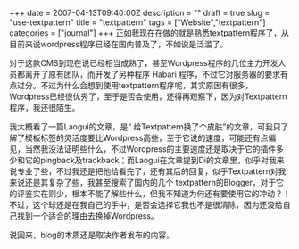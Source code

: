+++
date = 2007-04-13T09:40:00Z
description = ""
draft = true
slug = "use-textpattern"
title = "textpattern"
tags = ["Website","textpattern"]
categories = ["journal"]
+++
正如我现在在做的就是熟悉textpattern程序了，从目前来说wordpress程序已经在国内普及了，不如说是泛滥了。

对于这款CMS到现在说已经相当成熟了，甚至Wordpress程序的几位主力开发人员都离开了原有团队，而开发了另种程序 Habari 程序，不过它对服务器的要求有点过分。不过为什么会想到使用textpattern程序呢，其实原因有很多，Wordpress已经很优秀了，至于是否会使用，还得再观察下，因为对Textpattern程序，我还很陌生。

我大概看了一篇Laogui的文章，是“ 给Textpattern换了个皮肤”的文章，可我只了解了模板标签的灵活度要比Wordpress高些，至于它说的速度，可能还有点偏见，当然我没法证明些什么，不过Wordpress的主要速度还是取决于它的插件多少和它的pingback及trackback；而Laogui在文章提到Di的文章里，似乎对我来说专业了些，不过我还是把他给看完了，还有其后的回复，似乎Textpattern对我来说还是其复杂了些，我甚至搜索了国内的几个 textpattern的Blogger，对于它的评鉴实在则少，根本不能了解些什么，但我不知道为何还有要使用它的冲动？！不过，这个球还是在我自己的手中，是否会选择它我也不是很清除，因为还没给自己找到一个适合的理由去换掉Wordpress。

说回来，blog的本质还是取决作者发布的内容。